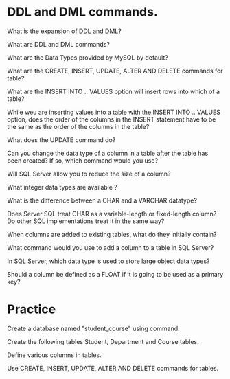 # DDL and DML commands.

What is the expansion of DDL and DML?

What are DDL and DML commands?

What are the Data Types provided by MySQL by default?

What are the CREATE, INSERT, UPDATE, ALTER AND DELETE commands for table?

What are the INSERT INTO .. VALUES option will insert rows into which of a table?

While weu are inserting values into a table with the INSERT INTO .. VALUES option, does the order of the columns in the INSERT statement have to be the same as the order of the columns in the table?

What does the UPDATE command do?

Can you change the data type of a column in a table after the table has been created? If so, which command would you use?

Will SQL Server allow you to reduce the size of a column?

What integer data types are available ?

What is the difference between a CHAR and a VARCHAR datatype?

Does Server SQL treat CHAR as a variable-length or fixed-length column? Do other SQL implementations treat it in the same way?

When columns are added to existing tables, what do they initially contain?

What command would you use to add a column to a table in SQL Server?

In SQL Server, which data type is used to store large object data types?

Should a column be defined as a FLOAT if it is going to be used as a primary key?

# Practice

Create a database named "student_course" using command.

Create the following tables Student, Department and Course tables.

Define various columns in tables.

Use CREATE, INSERT, UPDATE, ALTER AND DELETE commands for tables.


